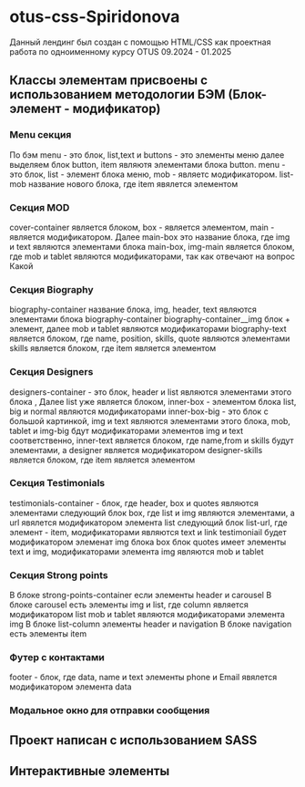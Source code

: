 # otus-css-Spiridonova
<!-- Страница находится в процессе оформления -->
Данный лендинг был создан с помощью HTML/CSS как проектная работа по одноименному курсу OTUS 09.2024 - 01.2025

## Классы элементам присвоены с использованием методологии БЭМ (Блок- элемент - модификатор)

### Menu секция 
По бэм menu - это блок, list,text и buttons - это элементы 
меню далее выделяем блок button, item  являютя элементами блока button.
menu - это блок,  list - элемент блока меню, mob - являетс модификатором. 
list-mob название нового блока, где  item явялется элементом

### Секция MOD

cover-container является блоком,  box - является элементом, main - является модификатором.
Далее main-box  это название блока, где img и text являются элементами блока   main-box,
img-main является блоком, где mob и tablet являются модификаторами, так как отвечают на вопрос Какой 

### Секция Biography 

biography-container название блока, img, header,  text являются элементами блока biography-container
biography-container__img блок + элемент, далее mob и  tablet являются модификаторами 
biography-text является блоком, где name, position, skills, quote являются элементами
skills является блоком, где item является элементом 

### Секция Designers  
designers-container - это блок, header и  list являются элементами этого блока , 
Далее list уже является блоком, inner-box - элементом блока  list, big и normal  являются модификаторами
inner-box-big   - это блок с большой картинкой, img и text являются элементами этого блока, mob, tablet и  img-big бдут модификаторами элементов img и  text соответственно,
inner-text является блоком, где name,from и skills будут элементами, а  designer является модификатором 
designer-skills является блоком, где item является элементом

### Секция Testimonials 
testimonials-container - блок, где  header, box и quotes  являются элементами
следующий блок box, где list и img являются элементами, а url явялется модификатором элемента list
следующий блок list-url, где элемент - item, модификаторами являются text и  link
testimoniail будет модификатором элеменат img блока box
блок quotes имеет элементы text и img, модификаторами элемента img являются mob и tablet

### Секция Strong points 

В блоке strong-points-container если элементы  header и carousel
В блоке carousel есть элементы img и list, где column является модификатором list
mob и tablet являются модификаторами элемента img
В блоке list-column элементы header и navigation
В блоке navigation есть элементы item

### Футер с контактами  

footer - блок, где data, name и  text элементы 
phone и Email явялется модификатором элемента data

### Модальное окно для отправки сообщения



## Проект написан с использованием SASS

<!-- Прописать принцип 7-1
папки + миксин и переменные описать по стилям 
Модальное окно - с использованием JS -->


## Интерактивные элементы 









    